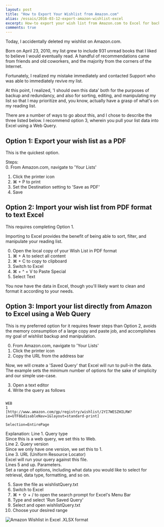 ```yaml
---
layout: post
title: "How to Export Your Wishlist from Amazon.com"
alias: /essais/2016-03-12-export-amazon-wishlist-excel  
excerpt: How-to export your wish list from Amazon.com to Excel for backup and editing.  
comments: true
---
```


Today, I accidentally deleted my wishlist on Amazon.com.  

Born on April 23, 2010, my list grew to include 931 unread books that I liked to believe I would eventually read. A handful of recommendations came from friends and old coworkers, and the majority from the corners of the Internet.

Fortunately, I realized my mistake immediately and contacted Support who was able to immediately revive my list.  

At this point, I realized, 'I should own this data' both for the purposes of backup and redundancy, and also for sorting, editing, and manipulating my list so that I may prioritize and, you know, actually have a grasp of what's on my reading list.  

There are a number of ways to go about this, and I chose to describe the three listed below. I recommend option 3, wherein you pull your list data into Excel using a Web Query. 

## Option 1: Export your wish list as a PDF  

This is the quickest option.

Steps:  
0. From Amazon.com, navigate to 'Your Lists'  
1. Click the printer icon  
2. ⌘ + P to print
3. Set the Destination setting to 'Save as PDF'  
4. Save  

## Option 2: Import your wish list from PDF format to text Excel

This requires completing Option 1. 

Importing to Excel provides the benefit of being able to sort, filter, and manipulate your reading list. 

0. Open the local copy of your Wish List in PDF format  
1. ⌘ + A to select all content  
2. ⌘ + C to copy to clipboard  
3. Switch to Excel  
3. ⌘ + ^ + V to Paste Special  
4. Select Text   

You now have the data in Excel, though you'll likely want to clean and format it according to your needs.  

## Option 3: Import your list directly from Amazon to Excel using a Web Query  

This is my preferred option for it requires fewer steps than Option 2, avoids the memory consumption of a large copy and paste job, and accomplishes my goal of wishlist backup and manipulation.  

0. From Amazon.com, navigate to 'Your Lists'  
1. Click the printer icon  
2. Copy the URL from the address bar  

Now, we will create a 'Saved Query' that Excel will run to pull-in the data. The example sets the minimum number of options for the sake of simplicity and our simple use-case.  

3. Open a text editor  
4. Write the query as follows  

<pre><code>  
WEB 
1  
[http://www.amazon.com/gp/registry/wishlist/2YI7WESZHILRW?ie=UTF8&disableNav=1&layout=standard-print]  

Selection=EntirePage  
</pre></code>  

Explanation: 
Line 1. Query type  
Since this is a web query, we set this to Web.  
Line 2. Query version  
Since we only have one version, we set this to 1.  
Line 3. URL (Uniform Resource Locator)  
Excel will run your query against this file.  
Lines 5 and up. Parameters.  
Set a range of options, including what data you would like to select for retrieval, data type, formatting, and so on.  

5. Save the file as wishlistQuery.txt  
6. Switch to Excel  
7. ⌘ + ⇧ + / to open the search prompt for Excel's Menu Bar  
8. Type and select 'Run Saved Query'  
9. Select and open wishlistQuery.txt  
10. Choose your desired range  

![Amazon Wishlist in Excel .XLSX format](www.vincentbarr.com/assets/images/amazon-wishlist-export-excel.png)  
